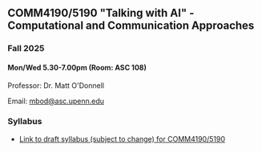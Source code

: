
## COMM4190/5190 "Talking with AI" - Computational and Communication Approaches

### Fall 2025

#### Mon/Wed 5.30-7.00pm (Room: ASC 108)


Professor: Dr. Matt O'Donnell 

Email: mbod@asc.upenn.edu



### Syllabus

* [Link to draft syllabus (subject to change) for COMM4190/5190](syllabus.md)

